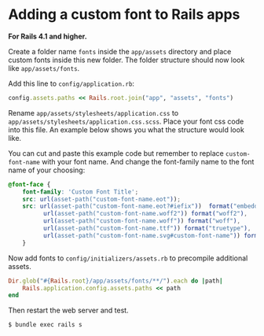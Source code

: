 # Adding a custom font to Rails apps

**For Rails 4.1 and higher.**

Create a folder name `fonts` inside the `app/assets` directory and place custom fonts inside this new folder. The folder structure should now look like `app/assets/fonts`.

Add this line to `config/application.rb`:

```ruby
config.assets.paths << Rails.root.join("app", "assets", "fonts")
```

Rename `app/assets/stylesheets/application.css` to `app/assets/stylesheets/application.css.scss`. Place your font css code into this file. An example below shows you what the structure would look like. 

You can cut and paste this example code but remember to replace `custom-font-name` with your font name. And change the font-family name to the font name of your choosing:

```css
@font-face {
	font-family: 'Custom Font Title';
	src: url(asset-path("custom-font-name.eot"));
	src: url(asset-path("custom-font-name.eot?#iefix"))  format("embedded-opentype"),
		  url(asset-path("custom-font-name.woff2")) format("woff2"),
		  url(asset-path("custom-font-name.woff")) format("woff"),
		  url(asset-path("custom-font-name.ttf")) format("truetype"),      
		  url(asset-path("custom-font-name.svg#custom-font-name")) format("svg");
    }
```

Now add fonts to `config/initializers/assets.rb` to precompile additional assets.

```ruby
Dir.glob("#{Rails.root}/app/assets/fonts/**/").each do |path|
	Rails.application.config.assets.paths << path
end
```

Then restart the web server and test.

```bash
$ bundle exec rails s
```

